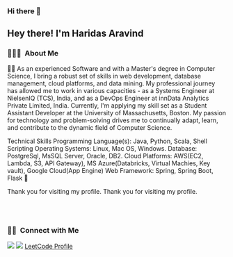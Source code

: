 ### Hi there 👋

<!--
**Haridasaravind/Haridasaravind** is a ✨ _special_ ✨ repository because its `README.md` (this file) appears on your GitHub profile.

Here are some ideas to get you started:

- 🔭 I’m currently working on ...
- 🌱 I’m currently learning ...
- 👯 I’m looking to collaborate on ...
- 🤔 I’m looking for help with ...
- 💬 Ask me about ...
- 📫 How to reach me: ...
- 😄 Pronouns: ...
- ⚡ Fun fact: ...
-->


<h2>  Hey there! I'm Haridas Aravind </h2>

<h3> 👨🏻‍💻 &nbsp;About Me </h3>

  🚀🚀 As an experienced Software and with a Master's degree in Computer Science, I bring a robust set of skills in web development, database management, cloud platforms, and data mining. My professional journey has allowed me to work in various capacities - as a Systems Engineer at NielsenIQ (TCS), India, and as a DevOps Engineer at innData Analytics Private Limited, India. Currently, I'm applying my skill set as a Student Assistant Developer at the University of Massachusetts, Boston. My passion for technology and problem-solving drives me to continually adapt, learn, and contribute to the dynamic field of Computer Science.

Technical Skills 
Programming Language(s): Java, Python, Scala, Shell Scripting
Operating Systems: Linux, Mac OS, Windows.
Database: PostgreSql, MsSQL Server, Oracle, DB2.
Cloud Platforms: AWS(EC2, Lambda, S3, API Gateway), MS Azure(Databricks, Virtual 
 Machies, Key vault), Google Cloud(App Engine)
Web Framework: Spring, Spring Boot, Flask 🚀

Thank you for visiting my profile.
Thank you for visiting my profile.

<br/>
<br/>
<h3> 🤝🏻 &nbsp;Connect with Me </h3>

<p align="left">
<a href="https://www.linkedin.com/in/haridasaravind/"><img src="https://img.shields.io/badge/-haridasaravind-0077B5?style=flat&logo=Linkedin&logoColor=white"/></a>
<a href="mailto:aravindabhi12@gmail.com"><img src="https://img.shields.io/badge/-aravindabhi12@gmail.com-D14836?style=flat&logo=Gmail&logoColor=white"/></a>
<a href="https://leetcode.com/Aravind_haridas/">LeetCode Profile</a>
</p>
